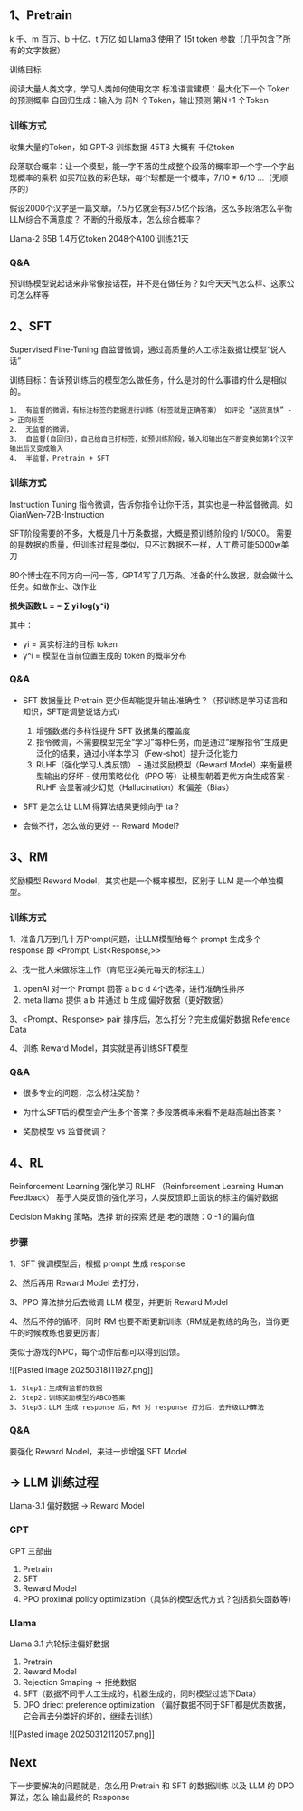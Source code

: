 
## 1、Pretrain 

k 千、m 百万、b 十亿、t 万亿
如 Llama3 使用了 15t token 参数（几乎包含了所有的文字数据）

训练目标

阅读大量人类文字，学习人类如何使用文字
标准语言建模：最大化下一个 Token 的预测概率
自回归生成：输入为 前N 个Token，输出预测 第N+1 个Token


### 训练方式

收集大量的Token，如 GPT-3 训练数据 45TB 大概有 千亿token

段落联合概率：让一个模型，能一字不落的生成整个段落的概率即一个字一个字出现概率的乘积
如买7位数的彩色球，每个球都是一个概率，7/10 * 6/10 ...（无顺序的）

假设2000个汉字是一篇文章，7.5万亿就会有37.5亿个段落，这么多段落怎么平衡LLM综合不满意度？
不断的升级版本，怎么综合概率？

Llama-2 65B 1.4万亿token 2048个A100 训练21天

### Q&A

预训练模型说起话来非常像接话茬，并不是在做任务？如今天天气怎么样、这家公司怎么样等


## 2、SFT

Supervised Fine-Tuning 自监督微调，通过高质量的人工标注数据让模型“说人话”

训练目标：告诉预训练后的模型怎么做任务，什么是对的什么事错的什么是相似的。

	1.  有监督的微调，有标注标签的数据进行训练（标签就是正确答案） 如评论 “送货真快” -> 正向标签
	2.  无监督的微调，
	3.  自监督(自回归)，自己给自己打标签，如预训练阶段，输入和输出在不断变换如第4个汉字输出后又变成输入
	4.  半监督，Pretrain + SFT

### 训练方式

Instruction Tuning 指令微调，告诉你指令让你干活，其实也是一种监督微调。如 QianWen-72B-Instruction

SFT阶段需要的不多，大概是几十万条数据，大概是预训练阶段的 1/5000。
需要的是数据的质量，但训练过程是类似，只不过数据不一样，人工费可能5000w美刀

80个博士在不同方向一问一答，GPT4写了几万条。准备的什么数据，就会做什么任务。如做作业、改作业


**损失函数 L = − ∑​ yi​ log(y^​i​)**

其中：
- yi​ = 真实标注的目标 token
- y^​i​ = 模型在当前位置生成的 token 的概率分布

### Q&A

- SFT 数据量比 Pretrain 更少但却能提升输出准确性？（预训练是学习语言和知识，SFT是调整说话方式）

	1.  增强数据的多样性提升 SFT 数据集的覆盖度
	2.  指令微调，不需要模型完全“学习”每种任务，而是通过“理解指令”生成更泛化的结果，通过小样本学习（Few-shot）提升泛化能力
	3.   RLHF（强化学习人类反馈）
		- 通过奖励模型（Reward Model）来衡量模型输出的好坏
		- 使用策略优化（PPO 等）让模型朝着更优方向生成答案
		- RLHF 会显著减少幻觉（Hallucination）和偏差（Bias）

- SFT 是怎么让 LLM 得算法结果更倾向于 ta？
- 会做不行，怎么做的更好 -- Reward Model?


## 3、RM

奖励模型 Reward Model，其实也是一个概率模型，区别于 LLM 是一个单独模型。

### 训练方式

1、准备几万到几十万Prompt问题，让LLM模型给每个 prompt 生成多个 response 即 <Prompt, List<Response,>>

2、找一批人来做标注工作（肯尼亚2美元每天的标注工）
1.  openAI 对一个 Prompt 回答 a b c d 4个选择，进行准确性排序
2.  meta llama 提供 a b 并通过 b 生成 偏好数据（更好数据）
   
3、<Prompt、Response> pair 排序后，怎么打分？完生成偏好数据 Reference Data

4、训练 Reward Model，其实就是再训练SFT模型


### Q&A

- 很多专业的问题，怎么标注奖励？
- 为什么SFT后的模型会产生多个答案？多段落概率来看不是越高越出答案？
  
-  奖励模型 vs 监督微调？
  


## 4、RL

Reinforcement Learning 强化学习
RLHF （Reinforcement Learning Human Feedback） 基于人类反馈的强化学习，人类反馈即上面说的标注的偏好数据

Decision Making 策略，选择 新的探索 还是 老的跟随：0 -1 的偏向值

### 步骤

1、SFT 微调模型后，根据 prompt 生成 response

2、然后再用 Reward Model 去打分，

3、PPO 算法排分后去微调 LLM 模型，并更新 Reward Model

4、然后不停的循环，同时 RM 也要不断更新训练（RM就是教练的角色，当你更牛的时候教练也要更厉害）


类似于游戏的NPC，每个动作后都可以得到回馈。

![[Pasted image 20250318111927.png]]

	1. Step1：生成有监督的数据
	2. Step2：训练奖励模型的ABCD答案
	3. Step3：LLM 生成 response 后，RM 对 response 打分后，去升级LLM算法


### Q&A

要强化 Reward Model，来进一步增强 SFT Model


## -> LLM 训练过程

Llama-3.1 偏好数据 -> Reward Model 

### GPT

GPT 三部曲
1. Pretrain
2. SFT
3. Reward Model
4. PPO proximal policy optimization（具体的模型迭代方式？包括损失函数等）

### Llama

Llama 3.1 六轮标注偏好数据
1. Pretrain
2. Reward Model
3. Rejection Smaping -> 拒绝数据
4. SFT（数据不同于人工生成的，机器生成的，同时模型过滤下Data）
5. DPO driect preference optimization
   （偏好数据不同于SFT都是优质数据，它会再去分类好的坏的，继续去训练）

![[Pasted image 20250312112057.png]]


## Next

下一步要解决的问题就是，怎么用 Pretrain 和 SFT 的数据训练 以及 LLM 的 DPO算法，怎么 输出最终的 Response